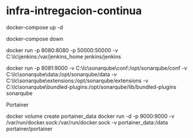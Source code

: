 # infra-intregacion-continua

docker-compose up -d

docker-compose down

docker run -p 8080:8080 -p 50000:50000 -v C:\Ic\jenkins:/var/jenkins_home jenkins/jenkins

docker run -p 8081:9000 -v C:\Ic\sonarqube\conf:/opt/sonarqube/conf -v C:\Ic\sonarqube\data:/opt/sonarqube/data -v C:\Ic\sonarqube\extensions:/opt/sonarqube/extensions -v C:\Ic\sonarqube\bundled-plugins:/opt/sonarqube/lib/bundled-plugins sonarqube

Portainer

docker volume create portainer_data
docker run -d -p 9000:9000 -v /var/run/docker.sock:/var/run/docker.sock -v portainer_data:/data portainer/portainer
